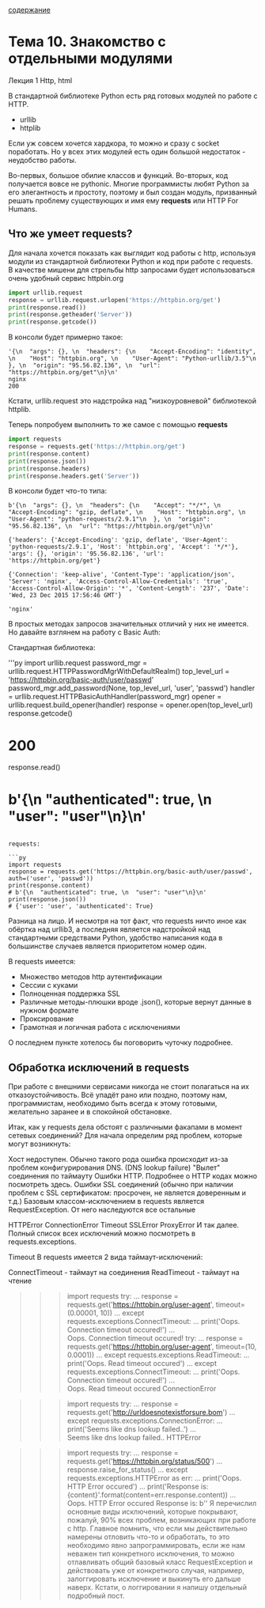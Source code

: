 [содержание](/readme.md)  

# Тема 10. Знакомство с отдельными модулями<br/>
Лекция 1 Http, html

В стандартной библиотеке Python есть ряд готовых модулей по работе с HTTP.

* urllib
* httplib

Если уж совсем хочется хардкора, то можно и сразу с socket поработать. Но у всех этих модулей есть один большой недостаток - неудобство работы.

Во-первых, большое обилие классов и функций. Во-вторых, код получается вовсе не pythonic. Многие программисты любят Python за его элегантность и простоту, поэтому и был создан модуль, призванный решать проблему существующих и имя ему **requests** или HTTP For Humans.

## Что же умеет requests?
Для начала хочется показать как выглядит код работы с http, используя модули из стандартной библиотеки Python и код при работе с requests. В качестве мишени для стрельбы http запросами будет использоваться очень удобный сервис httpbin.org

```py
import urllib.request
response = urllib.request.urlopen('https://httpbin.org/get')
print(response.read())
print(response.getheader('Server'))
print(response.getcode())
```

В консоли будет примерно такое:

```
'{\n  "args": {}, \n  "headers": {\n    "Accept-Encoding": "identity", \n    "Host": "httpbin.org", \n    "User-Agent": "Python-urllib/3.5"\n  }, \n  "origin": "95.56.82.136", \n  "url": "https://httpbin.org/get"\n}\n'
nginx
200
```

Кстати, urllib.request это надстройка над "низкоуровневой" библиотекой httplib.

Теперь попробуем выполнить то же самое с помощью **requests**

```py
import requests
response = requests.get('https://httpbin.org/get')
print(response.content)
print(response.json())
print(response.headers)
print(response.headers.get('Server'))
```

В консоли будет что-то типа:

```
b'{\n  "args": {}, \n  "headers": {\n    "Accept": "*/*", \n    "Accept-Encoding": "gzip, deflate", \n    "Host": "httpbin.org", \n    "User-Agent": "python-requests/2.9.1"\n  }, \n  "origin": "95.56.82.136", \n  "url": "https://httpbin.org/get"\n}\n'

{'headers': {'Accept-Encoding': 'gzip, deflate', 'User-Agent': 'python-requests/2.9.1', 'Host': 'httpbin.org', 'Accept': '*/*'}, 'args': {}, 'origin': '95.56.82.136', 'url': 'https://httpbin.org/get'}

{'Connection': 'keep-alive', 'Content-Type': 'application/json', 'Server': 'nginx', 'Access-Control-Allow-Credentials': 'true', 'Access-Control-Allow-Origin': '*', 'Content-Length': '237', 'Date': 'Wed, 23 Dec 2015 17:56:46 GMT'}

'nginx'
```

В простых методах запросов значительных отличий у них не имеется. Но давайте взглянем на работу с Basic Auth:

Стандартная библиотека:

'''py
import urllib.request
password_mgr = urllib.request.HTTPPasswordMgrWithDefaultRealm()
top_level_url = 'https://httpbin.org/basic-auth/user/passwd'
password_mgr.add_password(None, top_level_url, 'user', 'passwd')
handler = urllib.request.HTTPBasicAuthHandler(password_mgr)
opener = urllib.request.build_opener(handler)
response = opener.open(top_level_url)
response.getcode()
# 200
response.read()
# b'{\n  "authenticated": true, \n  "user": "user"\n}\n'
```

requests:

```py
import requests
response = requests.get('https://httpbin.org/basic-auth/user/passwd', auth=('user', 'passwd'))
print(response.content)
# b'{\n  "authenticated": true, \n  "user": "user"\n}\n'
print(response.json())
# {'user': 'user', 'authenticated': True}
```

Разница на лицо. И несмотря на тот факт, что requests ничто иное как обёртка над urllib3, а последняя является надстройкой над стандартными средствами Python, удобство написания кода в большинстве случаев является приоритетом номер один.

В requests имеется:

* Множество методов http аутентификации
* Сессии с куками
* Полноценная поддержка SSL
* Различные методы-плюшки вроде .json(), которые вернут данные в нужном формате
* Проксирование
* Грамотная и логичная работа с исключениями

О последнем пункте хотелось бы поговорить чуточку подробнее.

## Обработка исключений в requests

При работе с внешними сервисами никогда не стоит полагаться на их отказоустойчивость. Всё упадёт рано или поздно, поэтому нам, программистам, необходимо быть всегда к этому готовыми, желательно заранее и в спокойной обстановке.

Итак, как у requests дела обстоят с различными факапами в момент сетевых соединений? Для начала определим ряд проблем, которые могут возникнуть:

Хост недоступен. Обычно такого рода ошибка происходит из-за проблем конфигурирования DNS. (DNS lookup failure)
"Вылет" соединения по таймауту
Ошибки HTTP. Подробнее о HTTP кодах можно посмотреть здесь.
Ошибки SSL соединений (обычно при наличии проблем с SSL сертификатом: просрочен, не является доверенным и т.д.)
Базовым классом-исключением в requests является RequestException. От него наследуются все остальные

HTTPError
ConnectionError
Timeout
SSLError
ProxyError
И так далее. Полный список всех исключений можно посмотреть в requests.exceptions.

Timeout
В requests имеется 2 вида таймаут-исключений:

ConnectTimeout - таймаут на соединения
ReadTimeout - таймаут на чтение
>>> import requests
>>> try:
...     response = requests.get('https://httpbin.org/user-agent', timeout=(0.00001, 10))
... except requests.exceptions.ConnectTimeout:
...     print('Oops. Connection timeout occured!')
...     
Oops. Connection timeout occured!
>>> try:
...     response = requests.get('https://httpbin.org/user-agent', timeout=(10, 0.0001))
... except requests.exceptions.ReadTimeout:
...     print('Oops. Read timeout occured')
... except requests.exceptions.ConnectTimeout:
...     print('Oops. Connection timeout occured!')
...     
Oops. Read timeout occured
ConnectionError

>>> import requests
>>> try:
...     response = requests.get('http://urldoesnotexistforsure.bom')
... except requests.exceptions.ConnectionError:
...     print('Seems like dns lookup failed..')
...     
Seems like dns lookup failed..
HTTPError

>>> import requests
>>> try:
...     response = requests.get('https://httpbin.org/status/500')
...     response.raise_for_status()
... except requests.exceptions.HTTPError as err:
...     print('Oops. HTTP Error occured')
...     print('Response is: {content}'.format(content=err.response.content))
...     
Oops. HTTP Error occured
Response is: b''
Я перечислил основные виды исключений, которые покрывают, пожалуй, 90% всех проблем, возникающих при работе с http. Главное помнить, что если мы действительно намерены отловить что-то и обработать, то это необходимо явно запрограммировать, если же нам неважен тип конкретного исключения, то можно отлавливать общий базовый класс RequestException и действовать уже от конкретного случая, например, залоггировать исключение и выкинуть его дальше наверх. Кстати, о логгировании я напишу отдельный подробный пост.